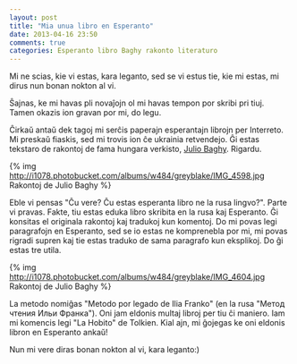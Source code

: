 ```yaml
---
layout: post
title: "Mia unua libro en Esperanto"
date: 2013-04-16 23:50
comments: true
categories: Esperanto libro Baghy rakonto literaturo
---
```


Mi ne scias, kie vi estas, kara leganto, sed se vi estus tie, kie mi estas, mi dirus nun bonan nokton al vi.

Ŝajnas, ke mi havas pli novaĵojn ol mi havas tempon por skribi pri tiuj.
Tamen okazis ion gravan por mi, do legu.

Ĉirkaŭ antaŭ dek tagoj mi serĉis paperajn esperantajn librojn per Interreto.
Mi preskaŭ fiaskis, sed mi trovis ion ĉe ukrainia retvendejo. Ĝi estas tekstaro
de rakontoj de fama hungara verkisto, [Julio Baghy](http://eo.wikipedia.org/wiki/Julio_Baghy).
Rigardu.


{% img http://i1078.photobucket.com/albums/w484/greyblake/IMG_4598.jpg Rakontoj de Julio Baghy %}

Eble vi pensas "Ĉu vere? Ĉu estas esperanta libro ne la rusa lingvo?". Parte vi pravas.
Fakte, tiu estas eduka libro skribita en la rusa kaj Esperanto. Ĝi konsitas el originala rakontoj
kaj tradukoj kun komentoj. Do mi povas legi paragrafojn en Esperanto, sed se io estas ne komprenebla
por mi, mi povas rigradi supren kaj tie estas traduko de sama paragrafo kun eksplikoj.
Do ĝi estas tre utila.

{% img http://i1078.photobucket.com/albums/w484/greyblake/IMG_4604.jpg Rakontoj de Julio Baghy %}

La metodo nomiĝas "Metodo por legado de Ilia Franko" (en la rusa "Метод чтения Ильи Франка").
Oni jam eldonis multaj libroj per tiu ĉi maniero. Iam mi komencis legi "La Hobito" de Tolkien.
Kial ajn, mi ĝojegas ke oni eldonis libron en Esperanto ankaŭ!

Nun mi vere diras bonan nokton al vi, kara leganto:)
